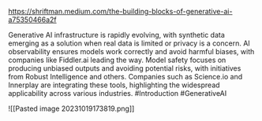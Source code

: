 https://shriftman.medium.com/the-building-blocks-of-generative-ai-a75350466a2f

Generative AI infrastructure is rapidly evolving, with synthetic data emerging as a solution when real data is limited or privacy is a concern. AI observability ensures models work correctly and avoid harmful biases, with companies like Fiddler.ai leading the way. Model safety focuses on producing unbiased outputs and avoiding potential risks, with initiatives from Robust Intelligence and others. Companies such as Science.io and Innerplay are integrating these tools, highlighting the widespread applicability across various industries.
#Introduction #GenerativeAI

![[Pasted image 20231019173819.png]]